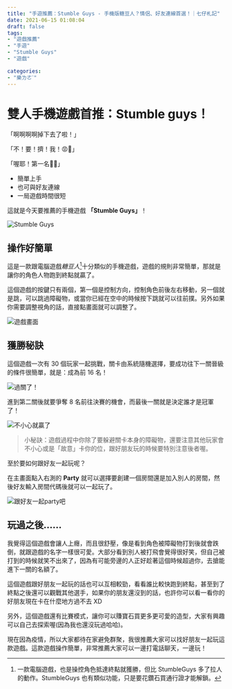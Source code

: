 ```yaml
---
title: "手遊推薦：Stumble Guys - 手機版糖豆人？情侶、好友連線首選！｜七仔札記"
date: 2021-06-15 01:08:04
draft: false
tags: 
- "遊戲推薦"
- "手遊"
- "Stumble Guys"
- "遊戲"

categories:
- "樂ㄌㄜˋ"
---
```

# 雙人手機遊戲首推：Stumble guys！


「啊啊啊啊掉下去了啦！」

「不！要！擠！我！😡🤬」

「喔耶！第一名🥳🥳」

*  簡單上手
* 也可與好友連線
* 一局遊戲時間很短

這就是今天要推薦的手機遊戲 **「Stumble Guys」**！


![Stumble Guys](https://i.imgur.com/78NVr1H.jpg)

## 操作好簡單
這是一款跟電腦遊戲*糖豆人*[^1]十分類似的手機遊戲，遊戲的規則非常簡單，那就是讓你的角色人物跑到終點就贏了。

這個遊戲的按鍵只有兩個，第一個是控制方向，控制角色前後左右移動，另一個就是跳，可以跳過障礙物，或當你已經在空中的時候按下跳就可以往前撲。另外如果你需要調整視角的話，直接點畫面就可以調整了。

![遊戲畫面](https://i.imgur.com/RDApkPi.jpg)
## 獲勝秘訣
這個遊戲一次有 30 個玩家一起挑戰，關卡由系統隨機選擇，要成功往下一關晉級的條件很簡單，就是：成為前 16 名！

![過關了！](https://i.imgur.com/98BRYf7.jpg)

進到第二關後就要爭奪 8 名前往決賽的機會，而最後一關就是決定誰才是冠軍了！

![不小心就贏了](https://i.imgur.com/CvXdhbn.jpg)

> 小秘訣：遊戲過程中你除了要躲避關卡本身的障礙物，還要注意其他玩家會不小心或是「故意」卡你的位，跟好朋友玩的時候要特別注意後者喔。

至於要如何跟好友一起玩呢？

在主畫面點入右測的 **Party** 就可以選擇要創建一個房間還是加入別人的房間，然後好友輸入房間代碼後就可以一起玩了。

![跟好友一起party吧](https://i.imgur.com/cGw9Bib.jpg)
## 玩過之後……
我覺得這個遊戲會讓人上癮，而且很舒壓，像是看到角色被障礙物打到後就會跌倒，就跟遊戲的名字一樣很可愛。大部分看到別人被打飛會覺得很好笑，但自己被打到的時候就笑不出來了，因為有可能旁邊的人正好趁著這個時候超過你，去搶能進下一關的名額了。

這個遊戲跟好朋友一起玩的話也可以互相較勁，看看誰比較快跑到終點，甚至到了終點之後還可以觀戰其他選手，如果你的朋友還沒到的話，也許你可以看一看你的好朋友現在卡在什麼地方過不去 XD

另外，這個遊戲還有比賽模式，讓你可以賺寶石買更多更可愛的造型，大家有興趣可以自己去探索喔(因為我也還沒玩過哈哈)。

現在因為疫情，所以大家都待在家避免群聚，我很推薦大家可以找好朋友一起玩這款遊戲。這款遊戲操作簡單，非常推薦大家可以一邊打電話聊天，一邊玩！

[^1]: 一款電腦遊戲，也是操控角色抵達終點就獲勝，但比 StumbleGuys 多了拉人的動作。StumbleGuys 也有類似功能，只是要花鑽石買通行證才能解鎖。

